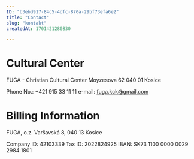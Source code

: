 ```yaml
---
ID: "b3ebd917-84c5-4dfc-870a-29bf73efa6e2"
title: "Contact"
slug: "kontakt"
createdAt: 1701421280830

---
```

# Cultural Center
FUGA - Christian Cultural Center
Moyzesova 62
040 01 Kosice

Phone No.: +421 915 33 11 11
e-mail: fuga.kck@gmail.com

# Billing Information
FUGA, o.z.
Varšavská 8, 040 13 Kosice

Company ID: 42103339
Tax ID: 2022824925
IBAN: SK73 1100 0000 0029 2984 1801